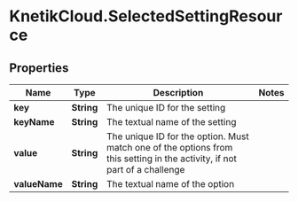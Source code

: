 # KnetikCloud.SelectedSettingResource

## Properties
Name | Type | Description | Notes
------------ | ------------- | ------------- | -------------
**key** | **String** | The unique ID for the setting | 
**keyName** | **String** | The textual name of the setting | 
**value** | **String** | The unique ID for the option. Must match one of the options from this setting in the activity, if not part of a challenge | 
**valueName** | **String** | The textual name of the option | 


